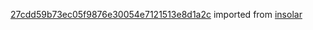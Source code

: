 [27cdd59b73ec05f9876e30054e7121513e8d1a2c](https://github.com/insolar/insolar/commit/27cdd59b73ec05f9876e30054e7121513e8d1a2c) imported from [insolar](https://github.com/insolar/insolar)
